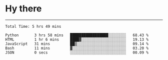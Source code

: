# Hy there

---
<!--START_SECTION:waka-->

```text
Total Time: 5 hrs 49 mins

Python       3 hrs 58 mins   █████████████████░░░░░░░░   68.43 %
HTML         1 hr 6 mins     ████▓░░░░░░░░░░░░░░░░░░░░   19.13 %
JavaScript   31 mins         ██▒░░░░░░░░░░░░░░░░░░░░░░   09.14 %
Bash         11 mins         ▓░░░░░░░░░░░░░░░░░░░░░░░░   03.20 %
JSON         0 secs          ░░░░░░░░░░░░░░░░░░░░░░░░░   00.09 %
```

<!--END_SECTION:waka-->
